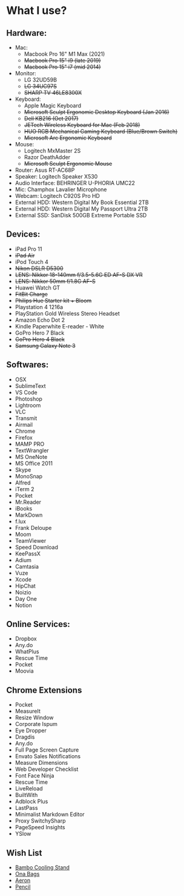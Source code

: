 What I use?
================

## Hardware:

- Mac:
  - Macbook Pro 16" M1 Max (2021)
  - ~~Macbook Pro 15" i9 (late 2019)~~
  - ~~Macbook Pro 15" i7 (mid 2014)~~
- Monitor:
  - LG 32UD59B
  - ~~LG 34UC97S~~
  - ~~SHARP TV 46LE8300X~~
- Keyboard:
  - Apple Magic Keyboard
  - ~~Microsoft Sculpt Ergonomic Desktop Keyboard (Jan 2016)~~
  - ~~Dell KB216 (Oct 2017)~~
  - ~~JETech Wireless Keyboard for Mac (Feb 2018)~~
  - ~~HUO RGB Mechanical Gaming Keyboard (Blue/Brown Switch)~~
  - ~~Microsoft Arc Ergonomic Keyboard~~
- Mouse:
  - Logitech MxMaster 2S
  - Razor DeathAdder
  - ~~Microsoft Sculpt Ergonomic Mouse~~
- Router: Asus RT-AC68P
- Speaker: Logitech Speaker X530
- Audio Interface: BEHRINGER U-PHORIA UMC22
- Mic: Champhox Lavalier Microphone
- Webcam: Logitech C920S Pro HD
- External HDD: Western Digital My Book Essential 2TB
- External HDD: Western Digital My Passport Ultra 2TB
- External SSD: SanDisk 500GB Extreme Portable SSD


## Devices:

- iPad Pro 11
- ~~iPad Air~~
- iPod Touch 4
- ~~Nikon DSLR D5300~~
- ~~LENS: Nikkor 18-140mm f/3.5-5.6G ED AF-S DX VR~~
- ~~LENS: Nikkor 50mm f/1.8G AF-S~~
- Huawei Watch GT
- ~~FitBit Charge~~
- ~~Philips Hue Starter kit + Bloom~~
- Playstation 4 1216a
- PlayStation Gold Wireless Stereo Headset
- Amazon Echo Dot 2
- Kindle Paperwhite E-reader - White
- GoPro Hero 7 Black
- ~~GoPro Hero 4 Black~~
- ~~Samsung Galaxy Note 3~~

## Softwares:

- OSX
- SublimeText
- VS Code
- Photoshop
- Lightroom
- VLC
- Transmit
- Airmail
- Chrome
- Firefox
- MAMP PRO
- TextWrangler
- MS OneNote
- MS Office 2011
- Skype
- MonoSnap
- Alfred
- iTerm 2
- Pocket
- Mr.Reader
- iBooks
- MarkDown
- f.lux
- Frank Deloupe
- Moom
- TeamViewer
- Speed Download
- KeePassX
- Adium
- Camtasia
- Vuze
- Xcode
- HipChat
- Noizio
- Day One
- Notion


## Online Services:

- Dropbox
- Any.do
- WhatPlus
- Rescue Time
- Pocket
- Moovia


## Chrome Extensions

- Pocket
- MeasureIt
- Resize Window
- Corporate Ispum
- Eye Dropper
- Dragdis
- Any.do
- Full Page Screen Capture
- Envato Sales Notifications
- Measure Dimensions
- Web Developer Checklist
- Font Face Ninja
- Rescue Time
- LiveReload
- BuiltWith
- Adblock Plus
- LastPass
- Minimalist Markdown Editor
- Proxy SwitchySharp
- PageSpeed Insights
- YSlow


## Wish List

- [Bambo Cooling Stand](http://www.macally.com/EN/?page_id=2333)
- [Ona Bags](http://www.onabags.com/store/small-goods/the-roma.html)
- [Aeron](http://www.hermanmiller.com/products/seating/performance-work-chairs/aeron-chairs.html)
- [Pencil](http://www.fiftythree.com/pencil)

